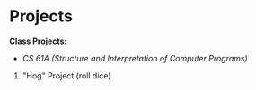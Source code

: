 # Projects
**Class Projects:**
  - *CS 61A (Structure and Interpretation of Computer Programs)*
  1. "Hog" Project (roll dice)
